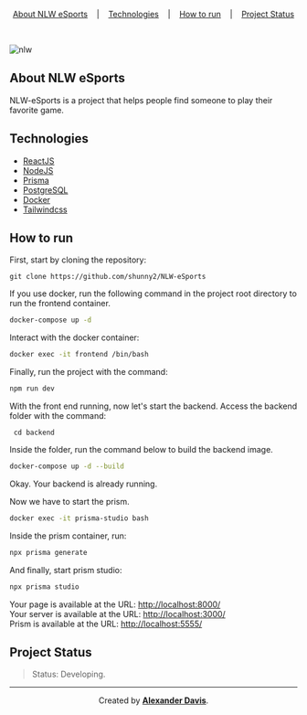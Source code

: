 <p align="center">
<a href="#about-nlw-esports">About NLW eSports</a>
&nbsp;&nbsp;&nbsp;|&nbsp;&nbsp;&nbsp;
<a href="#technologies">Technologies</a>
&nbsp;&nbsp;&nbsp;|&nbsp;&nbsp;&nbsp;
<a href="#how-to-run">How to run</a>
&nbsp;&nbsp;&nbsp;|&nbsp;&nbsp;&nbsp;
<a href="#project-status">Project Status</a>
</p>

</br>

![nlw](https://user-images.githubusercontent.com/72872854/191334230-85eb3cf3-221d-4c82-8f46-a0a60fba16e7.png)

## About NLW eSports

NLW-eSports is a project that helps people find someone to play their favorite game.

## Technologies

- [ReactJS](https://reactjs.org/)
- [NodeJS](https://nodejs.org/)
- [Prisma](https://www.prisma.io/)
- [PostgreSQL](https://www.postgresql.org/)
- [Docker](https://www.docker.com/)
- [Tailwindcss](https://tailwindcss.com/)

## How to run

First, start by cloning the repository:
```shell
git clone https://github.com/shunny2/NLW-eSports
```

If you use docker, run the following command in the project root directory to run the frontend container.
```bash
docker-compose up -d
```

Interact with the docker container:
```bash
docker exec -it frontend /bin/bash
```

Finally, run the project with the command:
```bash
npm run dev
```

With the front end running, now let's start the backend. Access the backend folder with the command:
```shell
 cd backend
```

Inside the folder, run the command below to build the backend image.
```bash
docker-compose up -d --build
```

Okay. Your backend is already running.

Now we have to start the prism.

```bash
docker exec -it prisma-studio bash
```

Inside the prism container, run:
```bash
npx prisma generate
```

And finally, start prism studio:
```bash
npx prisma studio
```

Your page is available at the URL: [http://localhost:8000/](http://localhost:8000/)\
Your server is available at the URL: [http://localhost:3000/](http://localhost:3000/)\
Prism is available at the URL: [http://localhost:5555/](http://localhost:5555/)

## Project Status

> Status: Developing.

<hr></hr>

<p align="center">Created by <a href="https://github.com/shunny2"><b>Alexander Davis</b><a/>.</p>
